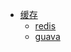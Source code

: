 * [缓存](./docs/6.缓存/README.md)
  * [redis](./docs/5.缓存/redis/README.md)
  * [guava](./docs/5.缓存/guava/README.md)